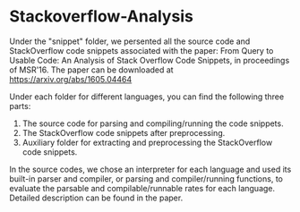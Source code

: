 # Stackoverflow-Analysis
Under the "snippet" folder, we persented all the source code and StackOverflow code snippets associated with the paper:
From Query to Usable Code: An Analysis of Stack Overflow Code Snippets, in proceedings of MSR'16.
The paper can be downloaded at https://arxiv.org/abs/1605.04464

Under each folder for different languages, you can find the following three parts:
1. The source code for parsing and compiling/running the code snippets.
2. The StackOverflow code snippets after preprocessing.
3. Auxiliary folder for extracting and preprocessing the StackOverflow code snippets.

In the source codes, we chose an interpreter for each language and used its built-in parser and compiler, 
or parsing and compiler/running functions, to evaluate the parsable and compilable/runnable rates for each language.
Detailed description can be found in the paper.
